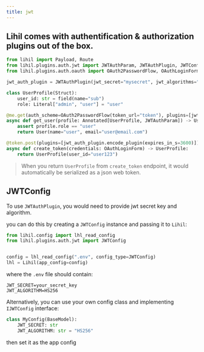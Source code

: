 ```yaml
---
title: jwt
---
```


## Lihil comes with authentification & authorization plugins out of the box.

```python
from lihil import Payload, Route
from lihil.plugins.auth.jwt import JWTAuthParam, JWTAuthPlugin, JWTConfig
from lihil.plugins.auth.oauth import OAuth2PasswordFlow, OAuthLoginForm

jwt_auth_plugin = JWTAuthPlugin(jwt_secret="mysecret", jwt_algorithms="HS256")

class UserProfile(Struct):
    user_id: str = field(name="sub")
    role: Literal["admin", "user"] = "user"

@me.get(auth_scheme=OAuth2PasswordFlow(token_url="token"), plugins=[jwt_auth_plugin.decode_plugin])
async def get_user(profile: Annotated[UserProfile, JWTAuthParam]) -> User:
    assert profile.role == "user"
    return User(name="user", email="user@email.com")

@token.post(plugins=[jwt_auth_plugin.encode_plugin(expires_in_s=3600)])
async def create_token(credentials: OAuthLoginForm) -> UserProfile:
    return UserProfile(user_id="user123")
```

> When you return `UserProfile` from `create_token` endpoint, it would automatically be serialized as a json web token.

## JWTConfig

To use `JWTAuthPlugin`, you would need to provide jwt secret key and algorithm.

you can do this by creating a `JWTConfig` instance and passing it to `Lihil`:

```python
from lihil.config import lhl_read_config
from lihil.plugins.auth.jwt import JWTConfig


config = lhl_read_config(".env", config_type=JWTConfig)
lhl = Lihil(app_config=config)
```

where the `.env` file should contain:

```env
JWT_SECRET=your_secret_key
JWT_ALGORITHM=HS256
```

Alternatively, you can use your own config class and implementing `IJWTConfig` interface:

```python
class MyConfig(BaseModel):
    JWT_SECRET: str
    JWT_ALGORITHM: str = "HS256"
```

then set it as the app config
